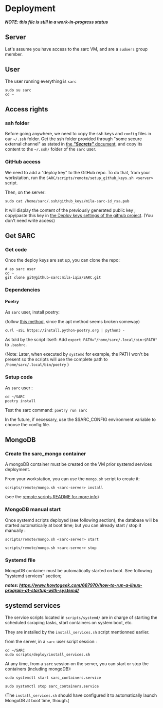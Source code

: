 # Deployment

***NOTE: this file is still in a work-in-progress status***

## Server

Let's assume you have access to the sarc VM, and are a `sudoers` group member.

## User

The user running everything is `sarc`

```
sudo su sarc
cd ~
```

## Access rights

### ssh folder

Before going anywhere, we need to copy the ssh keys and `config` files in our `~/.ssh` folder.
Get the ssh folder provided through "some secure external channel" as stated in [the ***"Secrets"*** document](secrets.md), and copy its content to the `~/.ssh/` folder of the `sarc` user.

### GitHub access

We need to add a "deploy key" to the GitHub repo. To do that, from your workstation, run the `SARC/scripts/remote/setup_github_keys.sh <server>` script.

Then, on the server:
```
sudo cat /home/sarc/.ssh/github_keys/mila-sarc-id_rsa.pub
```

It will display the content of the previously generated public key ; copy/paste this key in [the Deploy keys settings of the github project](https://github.com/mila-iqia/SARC/settings/keys).
(You don't need write access)

## Get SARC

### Get code

Once the deploy keys are set up, you can clone the repo:

```
# as sarc user
cd ~
git clone git@github-sarc:mila-iqia/SARC.git
```

### Dependencies
#### Poetry


As `sarc` user, install poetry:

(follow [this method](https://www.digitalocean.com/community/tutorials/how-to-install-poetry-to-manage-python-dependencies-on-ubuntu-22-04#step-1-installing-poetry), since the apt method seems broken someway)

```
curl -sSL https://install.python-poetry.org | python3 -
```

As told by the script itself: Add `export PATH="/home/sarc/.local/bin:$PATH"` to `.bashrc`.

(Note: Later, when executed by `systemd` for example, the PATH won't be present so the scripts will use the complete path to `/home/sarc/.local/bin/poetry` )

### Setup code

As `sarc` user :

```
cd ~/SARC
poetry install
```

Test the sarc command: `poetry run sarc`

In the future, if necessary, use the $SARC_CONFIG environment variable to choose the config file.


## MongoDB

### Create the sarc_mongo container

A mongoDB container must be created on the VM prior systemd services deployment.

From your workstation, you can use the `mongo.sh` script to create it:

```
scripts/remote/mongo.sh <sarc-server> install 
```

(see the [remote scripts README for more info](../scripts/remote/README.md))

### MongoDB manual start

Once systemd scripts deployed (see following section), the database will be started automatically at boot time; but you can already start / stop it manually :

```
scripts/remote/mongo.sh <sarc-server> start 
```

```
scripts/remote/mongo.sh <sarc-server> stop 
```

### Systemd file

MongoDB container must be automatically started on boot.
See following "systemd services" section;

***notes: https://www.howtogeek.com/687970/how-to-run-a-linux-program-at-startup-with-systemd/***

## systemd services

The service scripts located in `scripts/systemd/` are in charge of starting the scheduled scraping tasks, start containers on system boot, etc.

They are installed by the `install_services.sh` script mentionned earlier.

from the server, in a `sarc` user script session :

```
cd ~/SARC
sudo scripts/deploy/install_services.sh
```

At any time, from a `sarc` session on the server, you can start or stop the containers (including mongoDB):

```
sudo systemctl start sarc_containers.service
```

```
sudo systemctl stop sarc_containers.service
```
(The `install_services.sh` should have configured it to automatically launch MongoDB at boot time, though.)

